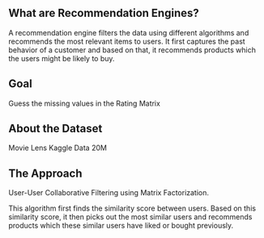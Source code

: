 ## What are Recommendation Engines?

A recommendation engine filters the data using different algorithms and recommends the most relevant items to users. It first captures the past behavior of a customer and based on that, it recommends products which the users might be likely to buy.

## Goal

Guess the missing values in the Rating Matrix

## About the Dataset

Movie Lens Kaggle Data 20M

## The Approach

User-User Collaborative Filtering using Matrix Factorization.

This algorithm first finds the similarity score between users. Based on this similarity score, it then picks out the most similar users and recommends products which these similar users have liked or bought previously.
